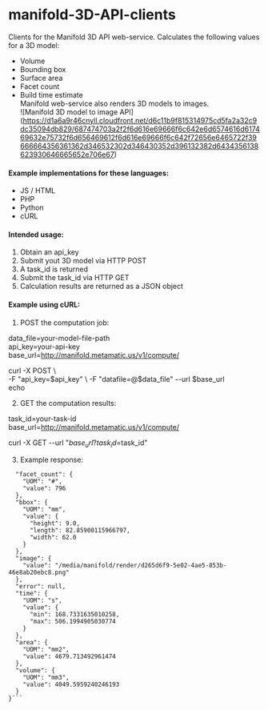 # manifold-3D-API-clients
Clients for the Manifold 3D API web-service. Calculates the following values for a 3D model:
* Volume
* Bounding box
* Surface area
* Facet count
* Build time estimate  
Manifold web-service also renders 3D models to images.  
![Manifold 3D model to image API]
(https://d1a6a9r46cnyll.cloudfront.net/d6c11b9f815314975cd5fa2a32c9dc35094db829/687474703a2f2f6d616e69666f6c642e6d6574616d617469632e75732f6d656469612f6d616e69666f6c642f72656e6465722f39666664356361362d346532302d346430352d396132382d6434356138623930646665652e706e67)  


#### Example implementations for these languages:  
* JS / HTML
* PHP
* Python
* cURL


#### Intended usage:  
1. Obtain an api_key  
2. Submit yout 3D model via HTTP POST  
3. A task_id is returned  
4. Submit the task_id via HTTP GET  
5. Calculation results are returned as a JSON object  

#### Example using cURL:  

1. POST the computation job:  

  data_file=your-model-file-path  
  api_key=your-api-key  
  base_url=http://manifold.metamatic.us/v1/compute/  

  curl -X POST \  
    -F "api_key=$api_key" \  
    -F "datafile=@$data_file" --url $base_url  
  echo  

2. GET the computation results:  

  task_id=your-task-id  
  base_url=http://manifold.metamatic.us/v1/compute/  
  
  curl -X GET --url "$base_url?task_id=$task_id"  

3. Example response:
  ```{
    "facet_count": {
      "UOM": "#",
      "value": 796
    },
    "bbox": {
      "UOM": "mm",
      "value": {
        "height": 9.0,
        "length": 82.85900115966797,
        "width": 62.0
      }
    },
    "image": {
      "value": "/media/manifold/render/d265d6f9-5e02-4ae5-853b-46e8ab20ebc8.png"
    },
    "error": null,
    "time": {
      "UOM": "s",
      "value": {
        "min": 168.7331635010258,
        "max": 506.1994905030774
      }
    },
    "area": {
      "UOM": "mm2",
      "value": 4679.713492961474
    },
    "volume": {
      "UOM": "mm3",
      "value": 4049.5959240246193
    }
  }```
